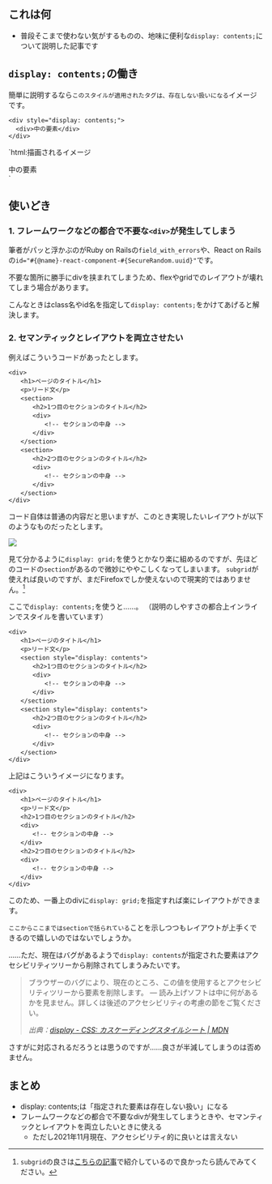 <!--
title:   地味に便利なdisplay: contents;
tags:    CSS,Design,HTML,デザイン
id:      226e5650a90d33002614
private: false
-->
## これは何

- 普段そこまで使わない気がするものの、地味に便利な`display: contents;`について説明した記事です

## `display: contents;`の働き

簡単に説明するなら`このスタイルが適用されたタグは、存在しない扱いになる`イメージです。

```html:書いているコード
<div style="display: contents;">
  <div>中の要素</div>
</div>
```

`html:描画されるイメージ
<div>中の要素</div>
`

## 使いどき

### 1. フレームワークなどの都合で不要な`<div>`が発生してしまう

筆者がパッと浮かぶのがRuby on Railsの`field_with_errors`や、React on Railsの`id="#{@name}-react-component-#{SecureRandom.uuid}"`です。

不要な箇所に勝手にdivを挟まれてしまうため、flexやgridでのレイアウトが壊れてしまう場合があります。

こんなときはclass名やid名を指定して`display: contents;`をかけてあげると解決します。

### 2. セマンティックとレイアウトを両立させたい

例えばこういうコードがあったとします。

```html:書いているコード
<div>
　　<h1>ページのタイトル</h1>
　　<p>リード文</p>
　　<section>
　　　　<h2>1つ目のセクションのタイトル</h2>
　　　　<div>
　　　　　　<!-- セクションの中身 -->
　　　　</div>
　　</section>
　　<section>
　　　　<h2>2つ目のセクションのタイトル</h2>
　　　　<div>
　　　　　　<!-- セクションの中身 -->
　　　　</div>
　　</section>
</div>
```

コード自体は普通の内容だと思いますが、このとき実現したいレイアウトが以下のようなものだったとします。

![](https://qiita-image-store.s3.ap-northeast-1.amazonaws.com/0/214677/9baa6bbb-7882-6b56-4337-a6d7c1da5e55.png)

見て分かるように`display: grid;`を使うとかなり楽に組めるのですが、先ほどのコードの`section`があるので微妙にややこしくなってしまいます。
`subgrid`が使えれば良いのですが、まだFirefoxでしか使えないので現実的ではありません。[^1]

[^1]: `subgrid`の良さは[こちらの記事](2021-06-02_CSS_HTML_tips_cff77087cd76d622be27.md)で紹介しているので良かったら読んでみてください。

ここで`display: contents;`を使うと……。
（説明のしやすさの都合上インラインでスタイルを書いています）

```html:display:contents;有りのgrid
<div>
　　<h1>ページのタイトル</h1>
　　<p>リード文</p>
　　<section style="display: contents">
　　　　<h2>1つ目のセクションのタイトル</h2>
　　　　<div>
　　　　　　<!-- セクションの中身 -->
　　　　</div>
　　</section>
　　<section style="display: contents">
　　　　<h2>2つ目のセクションのタイトル</h2>
　　　　<div>
　　　　　　<!-- セクションの中身 -->
　　　　</div>
　　</section>
</div>
```

上記はこういうイメージになります。

```html:CSSが効いた後のHTMLのイメージ
<div>
　　<h1>ページのタイトル</h1>
　　<p>リード文</p>
　　<h2>1つ目のセクションのタイトル</h2>
　　<div>
　　　　<!-- セクションの中身 -->
　　</div>
　　<h2>2つ目のセクションのタイトル</h2>
　　<div>
　　　　<!-- セクションの中身 -->
　　</div>
</div>
```

このため、一番上のdivに`display: grid;`を指定すれば楽にレイアウトができます。

`ここからここまではsectionで括られている`ことを示しつつもレイアウトが上手くできるので嬉しいのではないでしょうか。

……ただ、現在はバグがあるようで`display: contents`が指定された要素はアクセシビリティツリーから削除されてしまうみたいです。

> ブラウザーのバグにより、現在のところ、この値を使用するとアクセシビリティツリーから要素を削除します。 — 読み上げソフトは中に何があるかを見ません。詳しくは後述のアクセシビリティの考慮の節をご覧ください。
>
> <cite>出典：<a href="https://developer.mozilla.org/ja/docs/Web/CSS/display#display_contents">display - CSS: カスケーディングスタイルシート | MDN</a></cite>

さすがに対応されるだろうとは思うのですが……良さが半減してしまうのは否めません。

## まとめ

- display: contents;は「指定された要素は存在しない扱い」になる
- フレームワークなどの都合で不要なdivが発生してしまうときや、セマンティックとレイアウトを両立したいときに使える
    - ただし2021年11月現在、アクセシビリティ的に良いとは言えない